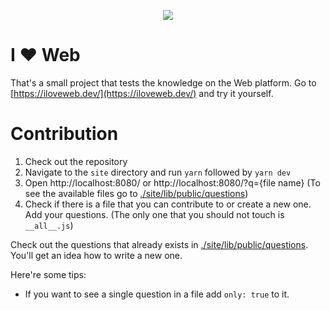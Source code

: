 <p align="center">
  <img src="https://iloveweb.dev/imgs/ogimage.png">
</p>

# I ❤️ Web

That's a small project that tests the knowledge on the Web platform. Go to [https://iloveweb.dev/](https://iloveweb.dev/) and try it yourself.

# Contribution

1. Check out the repository
2. Navigate to the `site` directory and run `yarn` followed by `yarn dev`
3. Open http://localhost:8080/ or http://localhost:8080/?q={file name} (To see the available files go to [./site/lib/public/questions](./site/lib/public/questions))
4. Check if there is a file that you can contribute to or create a new one. Add your questions. (The only one that you should not touch is `__all__.js`)

Check out the questions that already exists in [./site/lib/public/questions](./site/lib/public/questions). You'll get an idea how to write a new one.

Here're some tips:

* If you want to see a single question in a file add `only: true` to it.